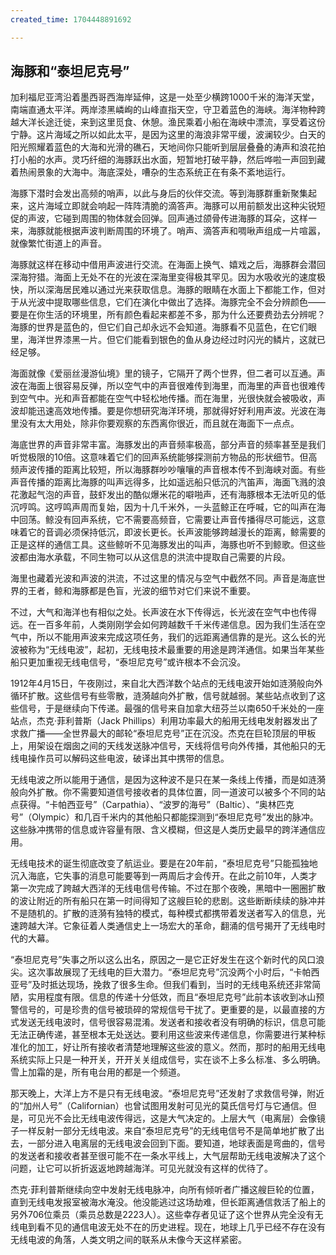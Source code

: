 ```yaml
---
created_time: 1704448891692

---
```

## 海豚和“泰坦尼克号”

加利福尼亚湾沿着墨西哥西海岸延伸，这是一处至少横跨1000千米的海洋天堂，南端直通太平洋。两岸漆黑嶙峋的山峰直指天空，守卫着蓝色的海峡。海洋物种跨越大洋长途迁徙，来到这里觅食、休憩。渔民乘着小船在海峡中漂流，享受着这份宁静。这片海域之所以如此太平，是因为这里的海浪非常平缓，波澜较少。白天的阳光照耀着蓝色的大海和光滑的礁石，天地间你只能听到层层叠叠的涛声和浪花拍打小船的水声。灵巧纤细的海豚跃出水面，短暂地打破平静，然后哗啦一声回到藏着热闹景象的大海中。海底深处，嘈杂的生态系统正在有条不紊地运行。

海豚下潜时会发出高频的哨声，以此与身后的伙伴交流。等到海豚群重新聚集起来，这片海域立即就会响起一阵阵清脆的滴答声。海豚可以用前额发出这种尖锐短促的声波，它碰到周围的物体就会回弹。回声通过颌骨传进海豚的耳朵，这样一来，海豚就能根据声波判断周围的环境了。哨声、滴答声和啁啾声组成一片喧嚣，就像繁忙街道上的声音。

海豚就这样在移动中借用声波进行交流。在海面上换气、嬉戏之后，海豚群会潜回深海狩猎。海面上无处不在的光波在深海里变得极其罕见。因为水吸收光的速度极快，所以深海居民难以通过光来获取信息。海豚的眼睛在水面上下都能工作，但对于从光波中提取哪些信息，它们在演化中做出了选择。海豚完全不会分辨颜色——要是在你生活的环境里，所有颜色看起来都差不多，那为什么还要费劲去分辨呢？海豚的世界是蓝色的，但它们自己却永远不会知道。海豚看不见蓝色，在它们眼里，海洋世界漆黑一片。但它们能看到银色的鱼从身边经过时闪光的鳞片，这就已经足够。

海面就像《爱丽丝漫游仙境》里的镜子，它隔开了两个世界，但二者可以互通。声波在海面上很容易反弹，所以空气中的声音很难传到海里，而海里的声音也很难传到空气中。光和声音都能在空气中轻松地传播。而在海里，光很快就会被吸收，声波却能迅速高效地传播。要是你想研究海洋环境，那就得好好利用声波。光波在海里没有太大用处，除非你要观察的东西离你很近，而且就在海面下一点点。

海底世界的声音非常丰富。海豚发出的声音频率极高，部分声音的频率甚至是我们听觉极限的10倍。这意味着它们的回声系统能够探测前方物品的形状细节。但高频声波传播的距离比较短，所以海豚群吵吵嚷嚷的声音根本传不到海峡对面。有些声音传播的距离比海豚的叫声远得多，比如遥远船只低沉的汽笛声，海面飞溅的浪花激起气泡的声音，鼓虾发出的酷似爆米花的噼啪声，还有海豚根本无法听见的低沉哼鸣。这哼鸣声周而复始，因为十几千米外，一头蓝鲸正在呼喊，它的叫声在海中回荡。鲸没有回声系统，它不需要高频音，它需要让声音传播得尽可能远，这意味着它的音调必须保持低沉，即波长更长。长声波能够跨越漫长的距离，鲸需要的正是这样的通信工具。这些鲸听不见海豚发出的叫声，海豚也听不到鲸歌。但这些波都由海水承载，不同生物可以从这信息的洪流中提取自己需要的片段。

海里也藏着光波和声波的洪流，不过这里的情况与空气中截然不同。声音是海底世界的王者，鲸和海豚都是色盲，光波的细节对它们来说不重要。

不过，大气和海洋也有相似之处。长声波在水下传得远，长光波在空气中也传得远。在一百多年前，人类刚刚学会如何跨越数千千米传递信息。因为我们生活在空气中，所以不能用声波来完成这项任务，我们的远距离通信靠的是光。这么长的光波被称为“无线电波”，起初，无线电技术最重要的用途是跨洋通信。如果当年某些船只更加重视无线电信号，“泰坦尼克号”或许根本不会沉没。

1912年4月15日，午夜刚过，来自北大西洋数个站点的无线电波开始如涟漪般向外循环扩散。这些信号有些零散，涟漪越向外扩散，信号就越弱。某些站点收到了这些信号，于是继续向下传递。最强的信号来自加拿大纽芬兰以南650千米处的一座站点，杰克·菲利普斯（Jack Phillips）利用功率最大的船用无线电发射器发出了求救广播——全世界最大的邮轮“泰坦尼克号”正在沉没。杰克在巨轮顶层的甲板上，用架设在烟囱之间的天线发送脉冲信号，天线将信号向外传播，其他船只的无线电操作员可以解码这些电波，破译出其中携带的信息。

无线电波之所以能用于通信，是因为这种波不是只在某一条线上传播，而是如涟漪般向外扩散。你不需要知道信号接收者的具体位置，同一道波可以被多个不同的站点获得。“卡帕西亚号”（Carpathia）、“波罗的海号”（Baltic）、“奥林匹克号”（Olympic）和几百千米内的其他船只都能探测到“泰坦尼克号”发出的脉冲。这些脉冲携带的信息或许容量有限、含义模糊，但这是人类历史最早的跨洋通信应用。

无线电技术的诞生彻底改变了航运业。要是在20年前，“泰坦尼克号”只能孤独地沉入海底，它失事的消息可能要等到一两周后才会传开。在此之前10年，人类才第一次完成了跨越大西洋的无线电信号传输。不过在那个夜晚，黑暗中一圈圈扩散的波让附近的所有船只在第一时间得知了这艘巨轮的悲剧。这些断断续续的脉冲并不是随机的。扩散的涟漪有独特的模式，每种模式都携带着发送者写入的信息，光速跨越大洋。它象征着人类通信史上一场宏大的革命，翻涌的信号揭开了无线电时代的大幕。

“泰坦尼克号”失事之所以这么出名，原因之一是它正好发生在这个新时代的风口浪尖。这次事故展现了无线电的巨大潜力。“泰坦尼克号”沉没两个小时后，“卡帕西亚号”及时抵达现场，挽救了很多生命。但我们看到，当时的无线电系统还非常简陋，实用程度有限。信息的传递十分低效，而且“泰坦尼克号”此前本该收到冰山预警信号的，可是珍贵的信号被琐碎的常规信号干扰了。更重要的是，以最直接的方式发送无线电波时，信号很容易混淆。发送者和接收者没有明确的标识，信息可能无法正确传递，甚至根本无处送达。要利用这些波来传递信息，你需要进行某种标准化的加工，好让所有接收者清楚地理解这些波的意义。然而，那时的船用无线电系统实际上只是一种开关，开开关关组成信号，实在谈不上多么标准、多么明确。雪上加霜的是，所有电台用的都是一个频道。

那天晚上，大洋上方不是只有无线电波。“泰坦尼克号”还发射了求救信号弹，附近的“加州人号”（Californian）也曾试图用发射可见光的莫氏信号灯与它通信。但是，可见光不会比无线电波传得远，这是大气决定的。上层大气（电离层）会像镜子一样反射一部分无线电波。来自“泰坦尼克号”的无线电信号不是简单地扩散了出去，一部分进入电离层的无线电波会回到下面。要知道，地球表面是弯曲的，信号的发送者和接收者甚至很可能不在一条水平线上，大气层帮助无线电波解决了这个问题，让它可以折折返返地跨越海洋。可见光就没有这样的优待了。

杰克·菲利普斯继续向空中发射无线电脉冲，向所有倾听者广播这艘巨轮的位置，直到无线电发报室被海水淹没。他没能逃过这场劫难，但长距离通信救活了船上的另外706位乘员（乘员总数是2223人）。这些幸存者见证了这个世界从完全没有无线电到看不见的通信电波无处不在的历史进程。现在，地球上几乎已经不存在没有无线电波的角落，人类文明之间的联系从未像今天这样紧密。